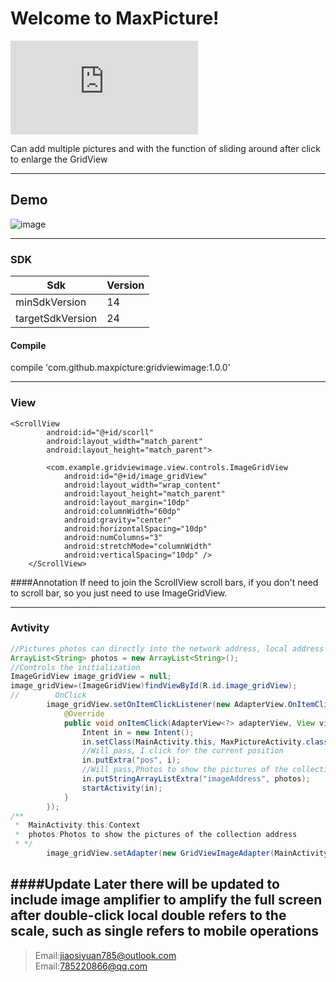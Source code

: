Welcome to MaxPicture!
===================
![中文版](https://github.com/jiaosiyuan785/MaxPicture/blob/master/Chinese.md)

Can add multiple pictures and with the function of sliding around after click to enlarge the GridView 

----------
Demo
-------------

![image](https://github.com/jiaosiyuan785/MaxPicture/blob/master/gridviewimage/gif01.gif)

----------



### SDK
Sdk             | Version
----------------|----
minSdkVersion   | 14
targetSdkVersion| 24
#### <i class="icon-file"></i> Compile

compile 'com.github.maxpicture:gridviewimage:1.0.0'


----------


### View
```
<ScrollView
        android:id="@+id/scorll"
        android:layout_width="match_parent"
        android:layout_height="match_parent">

        <com.example.gridviewimage.view.controls.ImageGridView
            android:id="@+id/image_gridView"
            android:layout_width="wrap_content"
            android:layout_height="match_parent"
            android:layout_margin="10dp"
            android:columnWidth="60dp"
            android:gravity="center"
            android:horizontalSpacing="10dp"
            android:numColumns="3"
            android:stretchMode="columnWidth"
            android:verticalSpacing="10dp" />
    </ScrollView>
```
####Annotation 
    If need to join the ScrollView scroll bars, if you don't need to scroll bar, so you just need to use ImageGridView. 
    

----------


### Avtivity
```java
//Pictures photos can directly into the network address, local address images, and images of drawable 
ArrayList<String> photos = new ArrayList<String>();
//Controls the initialization 
ImageGridView image_gridView = null;
image_gridView=(ImageGridView)findViewById(R.id.image_gridView);
//        OnClick
        image_gridView.setOnItemClickListener(new AdapterView.OnItemClickListener() {
            @Override
            public void onItemClick(AdapterView<?> adapterView, View view, int i, long l) {
                Intent in = new Intent();
                in.setClass(MainActivity.this, MaxPictureActivity.class);
                //Will pass, I click for the current position 
                in.putExtra("pos", i);
                //Will pass,Photos to show the pictures of the collection address 
                in.putStringArrayListExtra("imageAddress", photos);
                startActivity(in);
            }
        });
/**
 *  MainActivity.this:Context
 *  photos:Photos to show the pictures of the collection address
 * */
        image_gridView.setAdapter(new GridViewImageAdapter(MainActivity.this, photos));
```
####Update
     Later there will be updated to include image amplifier to amplify the full screen after double-click local double refers to the scale, such as single refers to mobile operations
----------

> Email:jiaosiyuan785@outlook.com  <br/> 
> Email:785220866@qq.com


